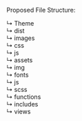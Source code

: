 Proposed File Structure:

↳ Theme <br />
  ↳ dist <br />
    ↳ images <br />
    ↳ css <br />
    ↳ js <br />
  ↳ assets <br />
    ↳ img <br />
    ↳ fonts <br />
    ↳ js <br />
    ↳ scss <br />
  ↳ functions <br />
  ↳ includes <br />
  ↳ views <br />
